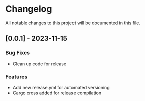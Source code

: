 # Changelog

All notable changes to this project will be documented in this file.

## [0.0.1] - 2023-11-15

### Bug Fixes

- Clean up code for release

### Features

- Add new release.yml for automated versioning
- Cargo cross added for release compilation

<!-- generated by git-cliff -->
